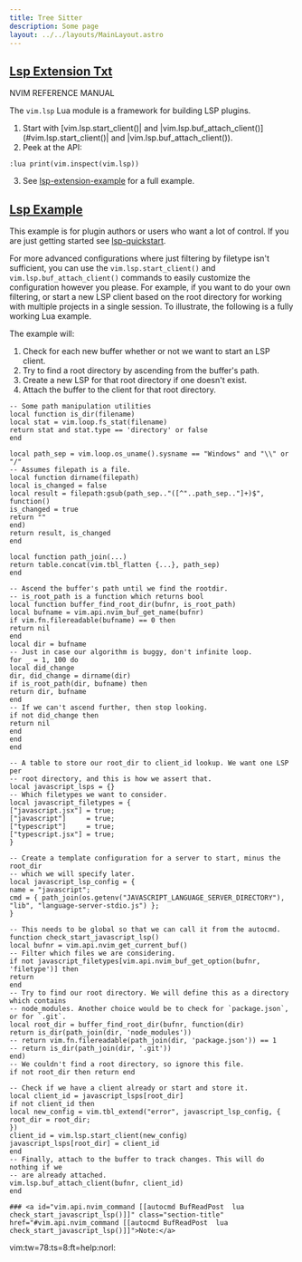 ```yaml
---
title: Tree Sitter
description: Some page
layout: ../../layouts/MainLayout.astro
---
```



## <a id="LSP Extension" class="section-title" href="#LSP Extension"> Lsp Extension Txt</a> 

NVIM REFERENCE MANUAL


The `vim.lsp` Lua module is a framework for building LSP plugins.

1. Start with [vim.lsp.start_client()| and |vim.lsp.buf_attach_client()](#vim.lsp.start_client()| and |vim.lsp.buf_attach_client()).
2. Peek at the API:
```
:lua print(vim.inspect(vim.lsp))

```
  3. See [lsp-extension-example](#lsp-extension-example) for a full example.


## <a id="lsp-extension-example" class="section-title" href="#lsp-extension-example">Lsp Example</a> 

This example is for plugin authors or users who want a lot of control. If you
are just getting started see [lsp-quickstart](#lsp-quickstart).

For more advanced configurations where just filtering by filetype isn't
sufficient, you can use the `vim.lsp.start_client()` and
`vim.lsp.buf_attach_client()` commands to easily customize the configuration
however you please. For example, if you want to do your own filtering, or
start a new LSP client based on the root directory for working with multiple
projects in a single session. To illustrate, the following is a fully working
Lua example.

The example will:
1. Check for each new buffer whether or not we want to start an LSP client.
2. Try to find a root directory by ascending from the buffer's path.
3. Create a new LSP for that root directory if one doesn't exist.
4. Attach the buffer to the client for that root directory.
```
-- Some path manipulation utilities
local function is_dir(filename)
local stat = vim.loop.fs_stat(filename)
return stat and stat.type == 'directory' or false
end

local path_sep = vim.loop.os_uname().sysname == "Windows" and "\\" or "/"
-- Assumes filepath is a file.
local function dirname(filepath)
local is_changed = false
local result = filepath:gsub(path_sep.."([^"..path_sep.."]+)$", function()
is_changed = true
return ""
end)
return result, is_changed
end

local function path_join(...)
return table.concat(vim.tbl_flatten {...}, path_sep)
end

-- Ascend the buffer's path until we find the rootdir.
-- is_root_path is a function which returns bool
local function buffer_find_root_dir(bufnr, is_root_path)
local bufname = vim.api.nvim_buf_get_name(bufnr)
if vim.fn.filereadable(bufname) == 0 then
return nil
end
local dir = bufname
-- Just in case our algorithm is buggy, don't infinite loop.
for _ = 1, 100 do
local did_change
dir, did_change = dirname(dir)
if is_root_path(dir, bufname) then
return dir, bufname
end
-- If we can't ascend further, then stop looking.
if not did_change then
return nil
end
end
end

-- A table to store our root_dir to client_id lookup. We want one LSP per
-- root directory, and this is how we assert that.
local javascript_lsps = {}
-- Which filetypes we want to consider.
local javascript_filetypes = {
["javascript.jsx"] = true;
["javascript"]     = true;
["typescript"]     = true;
["typescript.jsx"] = true;
}

-- Create a template configuration for a server to start, minus the root_dir
-- which we will specify later.
local javascript_lsp_config = {
name = "javascript";
cmd = { path_join(os.getenv("JAVASCRIPT_LANGUAGE_SERVER_DIRECTORY"), "lib", "language-server-stdio.js") };
}

-- This needs to be global so that we can call it from the autocmd.
function check_start_javascript_lsp()
local bufnr = vim.api.nvim_get_current_buf()
-- Filter which files we are considering.
if not javascript_filetypes[vim.api.nvim_buf_get_option(bufnr, 'filetype')] then
return
end
-- Try to find our root directory. We will define this as a directory which contains
-- node_modules. Another choice would be to check for `package.json`, or for `.git`.
local root_dir = buffer_find_root_dir(bufnr, function(dir)
return is_dir(path_join(dir, 'node_modules'))
-- return vim.fn.filereadable(path_join(dir, 'package.json')) == 1
-- return is_dir(path_join(dir, '.git'))
end)
-- We couldn't find a root directory, so ignore this file.
if not root_dir then return end

-- Check if we have a client already or start and store it.
local client_id = javascript_lsps[root_dir]
if not client_id then
local new_config = vim.tbl_extend("error", javascript_lsp_config, {
root_dir = root_dir;
})
client_id = vim.lsp.start_client(new_config)
javascript_lsps[root_dir] = client_id
end
-- Finally, attach to the buffer to track changes. This will do nothing if we
-- are already attached.
vim.lsp.buf_attach_client(bufnr, client_id)
end

### <a id="vim.api.nvim_command [[autocmd BufReadPost  lua check_start_javascript_lsp()]]" class="section-title" href="#vim.api.nvim_command [[autocmd BufReadPost  lua check_start_javascript_lsp()]]">Note:</a>

```


vim:tw=78:ts=8:ft=help:norl:

